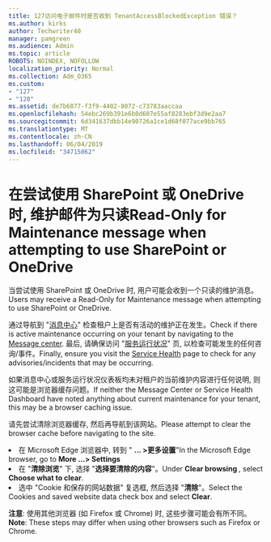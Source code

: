 ```yaml
---
title: 127访问电子邮件时是否收到 TenantAccessBlockedException 错误？
ms.author: kirks
author: Techwriter40
manager: pamgreen
ms.audience: Admin
ms.topic: article
ROBOTS: NOINDEX, NOFOLLOW
localization_priority: Normal
ms.collection: Adm_O365
ms.custom:
- "127"
- "128"
ms.assetid: de7b6877-f3f9-4402-8072-c73783aaccaa
ms.openlocfilehash: 54ebc269b391e6b0d607e55af8283ebf3d9e2aa7
ms.sourcegitcommit: 6d341637dbb14e90726a1ce1d68f077ace9bb765
ms.translationtype: MT
ms.contentlocale: zh-CN
ms.lasthandoff: 06/04/2019
ms.locfileid: "34715062"
---
```

# <a name="read-only-for-maintenance-message-when-attempting-to-use-sharepoint-or-onedrive"></a><span data-ttu-id="9b3c5-102">在尝试使用 SharePoint 或 OneDrive 时, 维护邮件为只读</span><span class="sxs-lookup"><span data-stu-id="9b3c5-102">Read-Only for Maintenance message when attempting to use SharePoint or OneDrive</span></span>

<span data-ttu-id="9b3c5-103">当尝试使用 SharePoint 或 OneDrive 时, 用户可能会收到一个只读的维护消息。</span><span class="sxs-lookup"><span data-stu-id="9b3c5-103">Users may receive a Read-Only for Maintenance message when attempting to use SharePoint or OneDrive.</span></span>

<span data-ttu-id="9b3c5-104">通过导航到 "<a href="https://portal.office.com/adminportal/home#/MessageCenter">消息中心</a>" 检查租户上是否有活动的维护正在发生。</span><span class="sxs-lookup"><span data-stu-id="9b3c5-104">Check if there is active maintenance occurring on your tenant by navigating to the <a href="https://portal.office.com/adminportal/home#/MessageCenter">Message center</a>.</span></span> <span data-ttu-id="9b3c5-105">最后, 请确保访问 "<a href="https://portal.office.com/adminportal/home#/servicehealth">服务运行状况</a>" 页, 以检查可能发生的任何咨询/事件。</span><span class="sxs-lookup"><span data-stu-id="9b3c5-105">Finally, ensure you visit the <a href="https://portal.office.com/adminportal/home#/servicehealth">Service Health</a> page to check for any advisories/incidents that may be occurring.</span></span>

<span data-ttu-id="9b3c5-106">如果消息中心或服务运行状况仪表板均未对租户的当前维护内容进行任何说明, 则这可能是浏览器缓存问题。</span><span class="sxs-lookup"><span data-stu-id="9b3c5-106">If neither the Message Center or Service Health Dashboard have noted anything about current maintenance for your tenant, this may be a browser caching issue.</span></span>

<span data-ttu-id="9b3c5-107">请先尝试清除浏览器缓存, 然后再导航到该网站。</span><span class="sxs-lookup"><span data-stu-id="9b3c5-107">Please attempt to clear the browser cache before navigating to the site.</span></span>

  <li><span data-ttu-id="9b3c5-108">在 Microsoft Edge 浏览器中, 转到 " <strong> &hellip; &gt;更多设置</strong>"</span><span class="sxs-lookup"><span data-stu-id="9b3c5-108">In the Microsoft Edge browser, go to <strong>More &hellip;&gt; Settings</strong></span></span></li>  <li><span data-ttu-id="9b3c5-109">在 "<strong>清除浏览</strong>" 下, 选择 "<strong>选择要清除的内容</strong>"。</span><span class="sxs-lookup"><span data-stu-id="9b3c5-109">Under <strong>Clear browsing </strong>, select <strong>Choose what to clear</strong>.</span></span></li>  <li><span data-ttu-id="9b3c5-110">选中 "Cookie 和保存的网站数据" 复选框, 然后选择 "<strong>清除</strong>"。</span><span class="sxs-lookup"><span data-stu-id="9b3c5-110">Select the Cookies and saved website data check box and select <strong>Clear</strong>.</span></span></li>  </ol>  

<span data-ttu-id="9b3c5-111">**注意**: 使用其他浏览器 (如 Firefox 或 Chrome) 时, 这些步骤可能会有所不同。</span><span class="sxs-lookup"><span data-stu-id="9b3c5-111">**Note**: These steps may differ when using other browsers such as Firefox or Chrome.</span></span>

